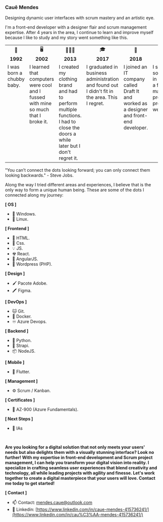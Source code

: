 ### Cauê Mendes

Designing dynamic user interfaces with scrum mastery and an artistic eye.

I'm a front-end developer with a designer flair and scrum management expertise. After 4 years in the area, I continue to learn and improve myself because I like to study and my story went something like this.

<table style="width: 100%; border-collapse: collapse;">
    <tr align="center">
        <td style="width: 14.28%;">🍼</td>
        <td style="width: 14.28%;">🖥️</td>
        <td style="width: 14.28%;">👨🏻‍💼</td>
        <td style="width: 14.28%;">🎓</td>
        <td style="width: 14.28%;">🏢</td>
        <td style="width: 14.28%;">👨‍💻</td>
        <td style="width: 14.28%;">♾️</td>
    </tr>
    <tr align="center">
        <td style="width: 14.28%;"><b>1992</b></td>
        <td style="width: 14.28%;"><b>2002</b></td>
        <td style="width: 14.28%;"><b>2013</b></td>
        <td style="width: 14.28%;"><b>2017</b></td>
        <td style="width: 14.28%;"><b>2018</b></td>
        <td style="width: 14.28%;"><b>2020</b></td>
        <td style="width: 14.28%;"><b>2022 ></b></td>
    </tr>
    <tr valign="top">
        <td style="width: 14.28%; vertical-align: top;">I was born a chubby baby.</td>
        <td style="width: 14.28%; vertical-align: top;">I learned that computers were cool and I fussed with mine so much that I broke it.</td>
        <td style="width: 14.28%; vertical-align: top;">I created my clothing brand and had to perform multiple functions. 
            I had to close the doors a while later but I don't regret it.</td>
        <td style="width: 14.28%; vertical-align: top;">I graduated in business administration and found out I didn't fit in the area. This I regret.</td>
        <td style="width: 14.28%; vertical-align: top;">I joined an IT company called Draft It and worked as a designer and front-end developer.</td>
        <td style="width: 14.28%; vertical-align: top;">I started my solo career in the area as a freelancer managing projects and programming websites.</td>
        <td style="width: 14.28%; vertical-align: top;">I want to take the next steps in my career to become a Full Cycle Developer studying back-end, DevOps tools and IAs..</td>
    </tr>
</table>

"You can’t connect the dots looking forward; you can only connect them looking backwards." - Steve Jobs.

Along the way I tried different areas and experiences, I believe that is the only way to form a unique human being.
These are some of the dots I connected along my journey:

<p><b>[ OS ]</b></p>

- 🔳 Windows.
- 🐧 Linux.

<p><b>[ Frontend ]</b></p>

- 🧱 HTML.
- 🎨 Css.
- 💡  JS.
- ☢ React.
- 🤖 AngularJS.
- 📘 Wordpress (PHP).

<p><b>[ Design ]</b></p>

- 🖌️ Pacote Adobe.
- 🖍️ Figma.

<p><b>[ DevOps ]</b></p>

- 🐱 Git.
- 🐋 Docker.
- ♾️ Azure Devops.

<p><b>[ Backend ]</b></p>

- 🐍 Python.
- 🏴󠁴󠁷󠁰󠁥󠁮󠁿 Strapi.
- 📦 NodeJS.

<p><b>[ Mobile ]</b></p>

- 📱 Flutter.

<p><b>[ Management ]</b></p>

- ⚙️ Scrum / Kanban.

<p><b>[ Certificates ]</b></p>

- 🏅 AZ-900 (Azure Fundamentals).

<p><b>[ Next Steps ]</b></p>

- 📗 IAs
<br/>

<p><b>Are you looking for a digital solution that not only meets your users' needs but also delights them with a visually stunning interface? Look no further! With my expertise in front-end development and Scrum project management, I can help you transform your digital vision into reality. I specialize in crafting seamless user experiences that blend creativity and technology, all while leading projects with agility and finesse. Let's work together to create a digital masterpiece that your users will love. Contact me today to get started!<br/></b></p>

<p><b>[ Contact ]</b></p>

- 📫 Contact:  mendes.caue@outlook.com
- 📑 Linkedin: [https://www.linkedin.com/in/caue-mendes-415736241/](https://www.linkedin.com/in/cau%C3%AA-mendes-415736241/)

